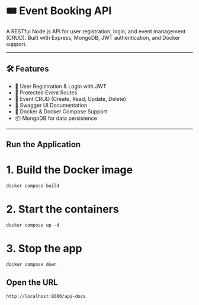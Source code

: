 # 🎟️ Event Booking API

A RESTful Node.js API for user registration, login, and event management (CRUD). Built with Express, MongoDB, JWT authentication, and Docker support.

---

## 🛠️ Features

- 👤 User Registration & Login with JWT
- 🔐 Protected Event Routes
- 📅 Event CRUD (Create, Read, Update, Delete)
- 📜 Swagger UI Documentation
- 🐳 Docker & Docker Compose Support
- 📦 MongoDB for data persistence

---

## Run the Application

# 1. Build the Docker image

    docker compose build

# 2. Start the containers

    docker compose up -d

# 3. Stop the app

    docker compose down

## Open the URL

    http://localhost:8000/api-docs

